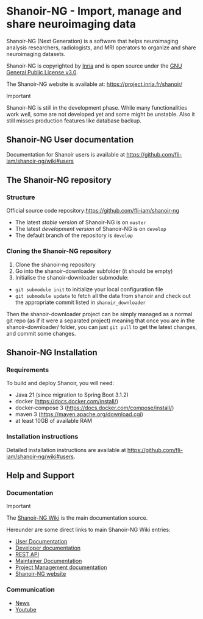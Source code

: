 # Shanoir-NG - Import, manage and share neuroimaging data

Shanoir-NG (Next Generation) is a software that helps neuroimaging
analysis researchers, radiologists, and MRI operators to organize 
and share neuroimaging datasets. 

Shanoir-NG is copyrighted by [Inria](https://www.inria.fr/) and is open source under 
the [GNU General Public License v3.0](LICENSE). 

The Shanoir-NG website is available at:  https://project.inria.fr/shanoir/

>[!Important]
> Shanoir-NG is still in the development phase. 
> While many functionalities work well, some are not developed yet 
> and some might be unstable. 
> Also it still misses production features like database backup.


## Shanoir-NG User documentation
Documentation for Shanoir users is available at https://github.com/fli-iam/shanoir-ng/wiki#users

##  The Shanoir-NG repository
### Structure
Official source code repository:https://github.com/fli-iam/shanoir-ng

* The latest _stable version_ of Shanoir-NG is on `master` 
* The latest _development version_ of Shanoir-NG is on `develop` 
* The default branch of the repository is `develop`

### Cloning the Shanoir-NG repository

1. Clone the shanoir-ng repository
2. Go into the shanoir-downloader subfolder (it should be empty)
3. Initialise the shanoir-downloader submodule:
  - `git submodule init` to initialize your local configuration file
  - `git submodule update` to fetch all the data from shanoir 
and check out the appropriate commit listed in `shanoir_downloader`

Then the shanoir-downloader project can be simply managed as a normal
git repo (as if it were a separated project)  meaning that once
you are in the shanoir-downloader/ folder, you can just `git pull` 
to get the latest changes, and commit some changes.

## Shanoir-NG Installation
###  Requirements

To build and deploy Shanoir, you will need:
* Java 21 (since migration to Spring Boot 3.1.2)
* docker (https://docs.docker.com/install/)
* docker-compose 3 (https://docs.docker.com/compose/install/)
* maven 3 (https://maven.apache.org/download.cgi)
* at least 10GB of available RAM

### Installation instructions
Detailed installation instructions are available at https://github.com/fli-iam/shanoir-ng/wiki#users. 



## Help and Support

### Documentation

>[!Important]
>The [Shanoir-NG Wiki](https://github.com/fli-iam/shanoir-ng/wiki) is 
>the main documentation source. 

Hereunder are some direct links to 
main Shanoir-NG Wiki entries:
   + [User Documentation](https://github.com/fli-iam/shanoir-ng/wiki#users)
   + [Developer documentation](https://github.com/fli-iam/shanoir-ng/wiki#developers-dev)
   + [REST API](https://github.com/fli-iam/shanoir-ng/wiki#shanoir-ng-rest-api)
   + [Maintainer Documentation](https://github.com/fli-iam/shanoir-ng/wiki#operations-ops-installation-updates-and-maintenance-administration)
   + [Project Management documentation](https://github.com/fli-iam/shanoir-ng/wiki)
   + [Shanoir-NG website](https://project.inria.fr/shanoir/)  
     
### Communication
+ [News](https://project.inria.fr/shanoir/news/)  
+ [Youtube](https://www.youtube.com/watch?v=_Lpb3Pvw6e8)



